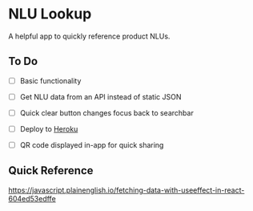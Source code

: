 # NLU Lookup

A helpful app to quickly reference product NLUs.

## To Do
- [ ] Basic functionality
- [ ] Get NLU data from an API instead of static JSON
- [ ] Quick clear button changes focus back to searchbar
- [ ] Deploy to [Heroku](https://stackoverflow.com/questions/69444225/how-do-i-deploy-to-heroku-using-vite)
- [ ] QR code displayed in-app for quick sharing


## Quick Reference

https://javascript.plainenglish.io/fetching-data-with-useeffect-in-react-604ed53edffe